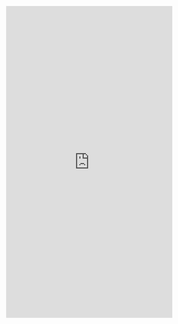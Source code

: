 <iframe
    height = 850
    width = 90%
    src = 'https://unpkg.com/crazy-cat@0.0.1/dist/index.html'
    frameborder = 0
    allowfullscreen
> </iframe>
